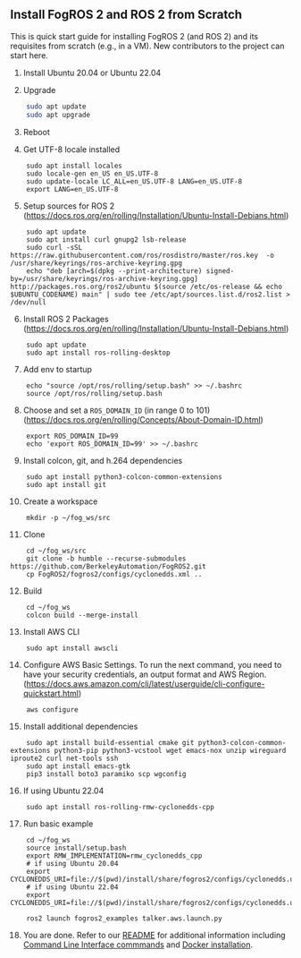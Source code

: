 Install FogROS 2 and ROS 2 from Scratch
---

This is quick start guide for installing FogROS 2 (and ROS 2) and its requisites from scratch (e.g., in a VM).  New contributors to the project can start here.

1. Install Ubuntu 20.04 or Ubuntu 22.04

2. Upgrade
```bash
    sudo apt update
    sudo apt upgrade
```

3. Reboot

4. Get UTF-8 locale installed

```
    sudo apt install locales
    sudo locale-gen en_US en_US.UTF-8
    sudo update-locale LC_ALL=en_US.UTF-8 LANG=en_US.UTF-8
    export LANG=en_US.UTF-8
```

5. Setup sources for ROS 2 (https://docs.ros.org/en/rolling/Installation/Ubuntu-Install-Debians.html)

```
    sudo apt update
    sudo apt install curl gnupg2 lsb-release
    sudo curl -sSL https://raw.githubusercontent.com/ros/rosdistro/master/ros.key  -o /usr/share/keyrings/ros-archive-keyring.gpg
    echo "deb [arch=$(dpkg --print-architecture) signed-by=/usr/share/keyrings/ros-archive-keyring.gpg] http://packages.ros.org/ros2/ubuntu $(source /etc/os-release && echo $UBUNTU_CODENAME) main" | sudo tee /etc/apt/sources.list.d/ros2.list > /dev/null
```

6. Install ROS 2 Packages (https://docs.ros.org/en/rolling/Installation/Ubuntu-Install-Debians.html)

```
    sudo apt update
    sudo apt install ros-rolling-desktop
```

7. Add env to startup

```
    echo "source /opt/ros/rolling/setup.bash" >> ~/.bashrc
    source /opt/ros/rolling/setup.bash
```

8. Choose and set a `ROS_DOMAIN_ID` (in range 0 to 101) (https://docs.ros.org/en/rolling/Concepts/About-Domain-ID.html)

```
    export ROS_DOMAIN_ID=99
    echo 'export ROS_DOMAIN_ID=99' >> ~/.bashrc
```
9. Install colcon, git, and h.264 dependencies

```
    sudo apt install python3-colcon-common-extensions
    sudo apt install git
```

10. Create a workspace

```
    mkdir -p ~/fog_ws/src
```

11. Clone

```
    cd ~/fog_ws/src
    git clone -b humble --recurse-submodules https://github.com/BerkeleyAutomation/FogROS2.git
    cp FogROS2/fogros2/configs/cyclonedds.xml ..
```

12. Build

```
    cd ~/fog_ws
    colcon build --merge-install
```

13. Install AWS CLI

```
    sudo apt install awscli
```

14. Configure AWS Basic Settings. To run the next command, you need to have your security credentials, an output format and AWS Region. (https://docs.aws.amazon.com/cli/latest/userguide/cli-configure-quickstart.html)

```
    aws configure
```

15. Install additional dependencies

```
    sudo apt install build-essential cmake git python3-colcon-common-extensions python3-pip python3-vcstool wget emacs-nox unzip wireguard iproute2 curl net-tools ssh
    sudo apt install emacs-gtk
    pip3 install boto3 paramiko scp wgconfig
```

16. If using Ubuntu 22.04

```
    sudo apt install ros-rolling-rmw-cyclonedds-cpp
```
   
17. Run basic example

```
    cd ~/fog_ws
    source install/setup.bash
    export RMW_IMPLEMENTATION=rmw_cyclonedds_cpp 
    # if using Ubuntu 20.04
    export CYCLONEDDS_URI=file://$(pwd)/install/share/fogros2/configs/cyclonedds.ubuntu.2004.xml
    # if using Ubuntu 22.04
    export CYCLONEDDS_URI=file://$(pwd)/install/share/fogros2/configs/cyclonedds.ubuntu.2204.xml

    ros2 launch fogros2_examples talker.aws.launch.py
```

18. You are done. Refer to our [README](https://github.com/BerkeleyAutomation/FogROS2/blob/main/README.md) for additional information including [Command Line Interface commmands](https://github.com/BerkeleyAutomation/FogROS2#command-line-interface) and [Docker installation](https://github.com/BerkeleyAutomation/FogROS2#docker).

